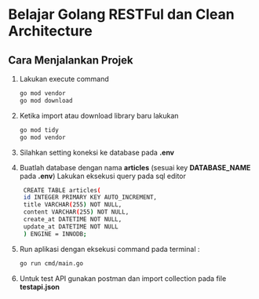 # Belajar Golang RESTFul dan Clean Architecture

## Cara Menjalankan Projek
1. Lakukan execute command
    ```bash
   go mod vendor
   go mod download
   ```

2. Ketika import atau download library baru lakukan
    ```bash
    go mod tidy
    go mod vendor
    ```

3. Silahkan setting koneksi ke database pada **.env**

4. Buatlah database dengan nama **articles** (sesuai key **DATABASE_NAME** pada **.env**) Lakukan eksekusi query pada sql editor
   ```bash
    CREATE TABLE articles(
    id INTEGER PRIMARY KEY AUTO_INCREMENT,
    title VARCHAR(255) NOT NULL,
    content VARCHAR(255) NOT NULL,
    create_at DATETIME NOT NULL,
    update_at DATETIME NOT NULL
    ) ENGINE = INNODB;
    ```

5. Run aplikasi dengan eksekusi command pada terminal : 
   ```bash
   go run cmd/main.go
   ```

6. Untuk test API gunakan postman dan import collection pada file **testapi.json**